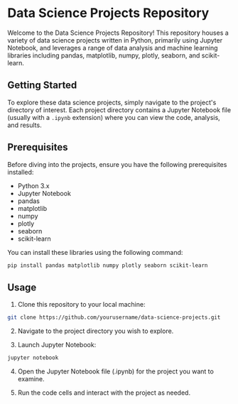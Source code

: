 # Data Science Projects Repository

Welcome to the Data Science Projects Repository! This repository houses a variety of data science projects written in Python, primarily using Jupyter Notebook, and leverages a range of data analysis and machine learning libraries including pandas, matplotlib, numpy, plotly, seaborn, and scikit-learn.

## Getting Started

To explore these data science projects, simply navigate to the project's directory of interest. Each project directory contains a Jupyter Notebook file (usually with a `.ipynb` extension) where you can view the code, analysis, and results.

## Prerequisites

Before diving into the projects, ensure you have the following prerequisites installed:

- Python 3.x
- Jupyter Notebook
- pandas
- matplotlib
- numpy
- plotly
- seaborn
- scikit-learn

You can install these libraries using the following command:

```bash
pip install pandas matplotlib numpy plotly seaborn scikit-learn
```

## Usage
1. Clone this repository to your local machine:

```bash
git clone https://github.com/yourusername/data-science-projects.git
```
2. Navigate to the project directory you wish to explore.

3. Launch Jupyter Notebook:

```bash
jupyter notebook
```
4. Open the Jupyter Notebook file (.ipynb) for the project you want to examine.

5. Run the code cells and interact with the project as needed.
